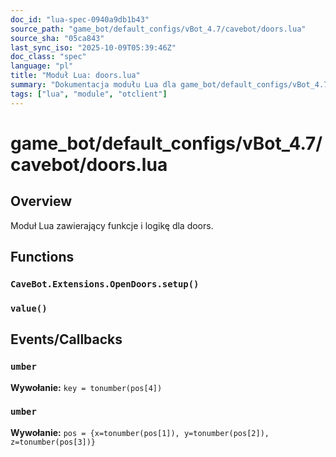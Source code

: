 ```yaml
---
doc_id: "lua-spec-0940a9db1b43"
source_path: "game_bot/default_configs/vBot_4.7/cavebot/doors.lua"
source_sha: "05ca843"
last_sync_iso: "2025-10-09T05:39:46Z"
doc_class: "spec"
language: "pl"
title: "Moduł Lua: doors.lua"
summary: "Dokumentacja modułu Lua dla game_bot/default_configs/vBot_4.7/cavebot/doors.lua"
tags: ["lua", "module", "otclient"]
---
```


# game_bot/default_configs/vBot_4.7/cavebot/doors.lua

## Overview

Moduł Lua zawierający funkcje i logikę dla doors.

## Functions

### `CaveBot.Extensions.OpenDoors.setup()`

### `value()`

## Events/Callbacks

### `umber`

**Wywołanie:** `key = tonumber(pos[4])`

### `umber`

**Wywołanie:** `pos = {x=tonumber(pos[1]), y=tonumber(pos[2]), z=tonumber(pos[3])}`
